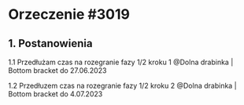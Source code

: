 # Orzeczenie #3019

## 1. Postanowienia
1.1 Przedłużam czas na rozegranie fazy 1/2 kroku 1 @Dolna drabinka | Bottom bracket do 27.06.2023
   
1.2 Przedłuzem czas na rozegranie fazy 1/2 kroku 2 @Dolna drabinka | Bottom bracket do 4.07.2023
